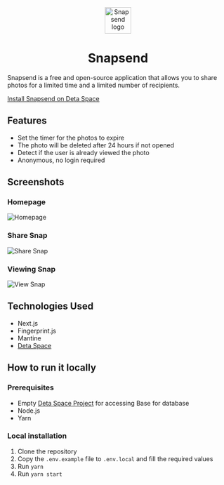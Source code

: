 <div align="center">
  <img alt="Snapsend logo" width=60 src="https://user-images.githubusercontent.com/67826350/187028090-5fa001bc-f35f-4b6b-8a3b-729fa6e4ec29.png">
  <h1>Snapsend</h1>
</div>

Snapsend is a free and open-source application that allows you to share photos for a limited time and a limited number of recipients.

[Install Snapsend on Deta Space](https://alpha.deta.space/discovery/r/p6g1jcqtymu4e5bs)

## Features

- Set the timer for the photos to expire
- The photo will be deleted after 24 hours if not opened
- Detect if the user is already viewed the photo
- Anonymous, no login required

## Screenshots

### Homepage

![Homepage](https://user-images.githubusercontent.com/67826350/187028255-ab1d6f86-079d-4234-a493-8c2a5a8e32a9.png)

### Share Snap

![Share Snap](https://user-images.githubusercontent.com/67826350/187028137-1f2da01a-4bc9-4a54-b0fa-63f08e04e1d7.png)

### Viewing Snap

![View Snap](https://user-images.githubusercontent.com/67826350/187028140-0df30e0b-a159-49ac-a068-a17e6efe49bf.png)

## Technologies Used

- Next.js
- Fingerprint.js
- Mantine
- [Deta Space](https://deta.space/)

## How to run it locally

### Prerequisites

- Empty [Deta Space Project](https://deta.space/) for accessing Base for database
- Node.js
- Yarn

### Local installation

1. Clone the repository
2. Copy the `.env.example` file to `.env.local` and fill the required values
3. Run `yarn`
4. Run `yarn start`
